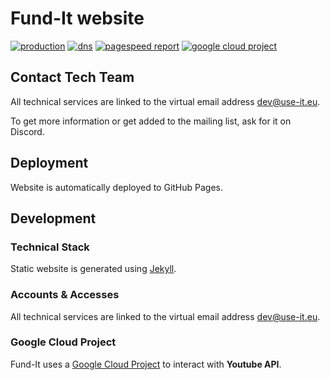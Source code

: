 # Fund-It website

[![production](https://badgen.net/badge/production/Website/)](https://fundit-eu.com)
[![dns](https://badgen.net/badge/production/DNS/yellow)](https://hpanel.hostinger.com/domain/fundit-eu.com/dns)
[![pagespeed report](https://badgen.net/badge/production/PageSpeed/purple)](https://pagespeed.web.dev/analysis?url=https%3A%2F%2Ffundit-eu.com%2F)
[![google cloud project](https://badgen.net/badge/production/GoogleCloud/orange)](https://console.cloud.google.com/welcome?organizationId=0&project=fund-it-422908)


## Contact Tech Team 

All technical services are linked to the virtual email address [dev@use-it.eu](mailto:dev@use-it.eu).

To get more information or get added to the mailing list, ask for it on Discord.


## Deployment
Website is automatically deployed to GitHub Pages.

## Development

### Technical Stack
Static website is generated using [Jekyll](https://jekyllrb.com/).

### Accounts & Accesses
All technical services are linked to the virtual email address [dev@use-it.eu](mailto:dev@use-it.eu).


### Google Cloud Project

Fund-It uses a [Google Cloud Project](https://console.cloud.google.com/welcome?organizationId=0&project=fund-it-422908) to interact with **Youtube API**.